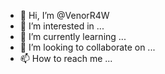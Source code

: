 - 👋 Hi, I’m @VenorR4W
- 👀 I’m interested in ...
- 🌱 I’m currently learning ...
- 💞️ I’m looking to collaborate on ...
- 📫 How to reach me ...

<!---
VenorR4W/VenorR4W is a ✨ special ✨ repository because its `README.md` (this file) appears on your GitHub profile.
You can click the Preview link to take a look at your changes.
--->
